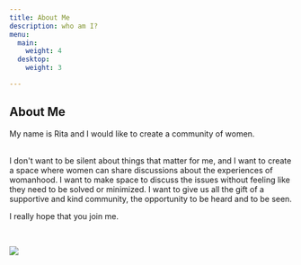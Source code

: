 ```yaml
---
title: About Me
description: who am I?
menu:
  main:
    weight: 4
  desktop:
    weight: 3

---
```

## About Me

My name is Rita and I would like to create a community of women.

<br> I don't want to be silent about things that matter for me, and I want to create a space where women can share discussions about the experiences of womanhood. I want to make space to discuss the issues without feeling like they need to be solved or minimized. I want to give us all the gift of a supportive and kind community, the opportunity to be heard and to be seen.<br>

I really hope that you join me.

<br>

![](/images/img_20200606_180533719-1.jpg)